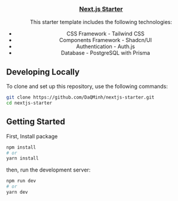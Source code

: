 <div align="center">
  <a href="https://nextjs-postgres-auth.vercel.app/">
    <h3>Next.js Starter</h3>
  </a>
</div>

<div align="center">
  <p>
    This starter template includes the following technologies:
  </p>
  <ul>
    <li>CSS Framework - Tailwind CSS</li>
    <li>Components Framework - Shadcn/UI</li>
    <li>Authentication - Auth.js</li>
    <li>Database - PostgreSQL with Prisma</li>
  </ul>
</div>

## Developing Locally

To clone and set up this repository, use the following commands:

```bash
git clone https://github.com/DaQMinh/nextjs-starter.git
cd nextjs-starter
```

## Getting Started
First, Install package
```bash
npm install
# or
yarn install
```
then, run the development server:

```bash
npm run dev
# or
yarn dev
```
